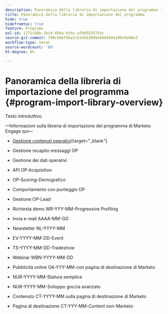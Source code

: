 ```yaml
---
description: Panoramica della libreria di importazione del programma - Documentazione di Marketo - Documentazione del prodotto
title: Panoramica della libreria di importazione del programma
hide: true
hidefromtoc: true
feature: Programs
exl-id: 1271c60b-1bcd-458a-bfdc-af0d5535743c
source-git-commit: 790c5b6fdba2c63d262099a996449a190c8a9be3
workflow-type: tm+mt
source-wordcount: '68'
ht-degree: 0%

---
```


# Panoramica della libreria di importazione del programma {#program-import-library-overview}

Testo introduttivo.

—Informazioni sulla libreria di importazione del programma di Marketo Engage qui—

* [Gestione contenuti operativi](/help/marketo/product-docs/core-marketo-concepts/programs/program-library/consent-management-program-example.md){target="_blank"}

* Gestione recapito messaggi OP

* Gestione dei dati operativi

* API OP-Acquisition

* OP-Scoring-Demografico

* Comportamento con punteggio OP

* Gestione OP-Lead

* Richiesta demo WR-YYY-MM-Progressive Profiling

* Invia e-mail AAAA-MM-GG

* Newsletter NL-YYYY-MM

* EV-YYYY-MM-DD-Event

* TS-YYYY-MM-DD-Tradeshow

* Webinar WBN-YYYY-MM-DD

* Pubblicità online OA-YYY-MM-con pagina di destinazione di Marketo

* NUR-YYYY-MM-Statura semplice

* NUR-YYYY-MM-Sviluppo goccia avanzato

* Contenuto CT-YYYY-MM sulla pagina di destinazione di Marketo

* Pagina di destinazione CT-YYY-MM-Content non-Marketo
